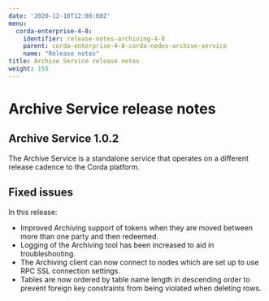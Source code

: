 ```yaml
---
date: '2020-12-10T12:00:00Z'
menu:
  corda-enterprise-4-8:
    identifier: release-notes-archiving-4-8
    parent: corda-enterprise-4-8-corda-nodes-archive-service
    name: "Release notes"
title: Archive Service release notes
weight: 155
---
```


# Archive Service release notes

## Archive Service 1.0.2

The Archive Service is a standalone service that operates on a different release cadence to the Corda platform.

## Fixed issues

In this release:

* Improved Archiving support of tokens when they are moved between more than one party and then redeemed.
* Logging of the Archiving tool has been increased to aid in troubleshooting.
* The Archiving client can now connect to nodes which are set up to use RPC SSL connection settings.
* Tables are now ordered by table name length in descending order to prevent foreign key constraints from being violated when deleting rows.

